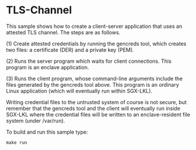 TLS-Channel
===========

This sample shows how to create a client-server application that uses an
attested TLS channel. The steps are as follows.

(1) Create attested credentials by running the gencreds tool, which
    creates two files: a certificate (DER) and a private key (PEM).

(2) Runs the server program which waits for client connections. This program
    is an enclave application.

(3) Runs the client program, whose command-line arguments include the files
    generated by the gencreds tool above. This program is an ordinary Linux
    application (which will eventually run within SGX-LKL).

Writing credential files to the untrusted system of course is not secure, but
remember that the gencreds tool and the client will eventually run inside
SGX-LKL where the credential files will be written to an enclave-resident file
system (under /var/run).

To build and run this sample type:

```
make run
```
